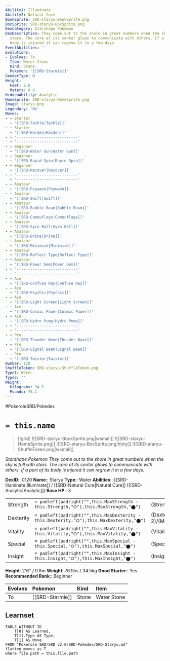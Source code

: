 ```yaml
---
Ability1: Illuminate
Ability2: Natural Cure
BookSprite: SRD-staryu-BookSprite.png
BoxSprite: SRD-staryu-BoxSprite.png
DexCategory: Starshape Pokemon
DexDescription: They come out to the shore in great numbers when the sky is full with
  stars. The core at its center glows to communicate with others. If a part of its
  body is injured it can regrow it in a few days.
EventAbilities: ''
Evolutions:
- Evolves: To
  Item: Water Stone
  Kind: Stone
  Pokemon: '[[SRD-Starmie]]'
GenderType: N
Height:
  Feet: 2.6
  Meters: 0.8
HiddenAbility: Analytic
HomeSprite: SRD-staryu-HomeSprite.png
Image: staryu.png
Legendary: 'No'
Moves:
- - Starter
  - '[[SRD-Tackle|Tackle]]'
- - Starter
  - '[[SRD-Harden|Harden]]'
- - '---------------------------'
  - '---------------------------'
- - Beginner
  - '[[SRD-Water Gun|Water Gun]]'
- - Beginner
  - '[[SRD-Rapid Spin|Rapid Spin]]'
- - Beginner
  - '[[SRD-Recover|Recover]]'
- - '---------------------------'
  - '---------------------------'
- - Amateur
  - '[[SRD-Psywave|Psywave]]'
- - Amateur
  - '[[SRD-Swift|Swift]]'
- - Amateur
  - '[[SRD-Bubble Beam|Bubble Beam]]'
- - Amateur
  - '[[SRD-Camouflage|Camouflage]]'
- - Amateur
  - '[[SRD-Gyro Ball|Gyro Ball]]'
- - Amateur
  - '[[SRD-Brine|Brine]]'
- - Amateur
  - '[[SRD-Minimize|Minimize]]'
- - Amateur
  - '[[SRD-Reflect Type|Reflect Type]]'
- - Amateur
  - '[[SRD-Power Gem|Power Gem]]'
- - '---------------------------'
  - '---------------------------'
- - Ace
  - '[[SRD-Confuse Ray|Confuse Ray]]'
- - Ace
  - '[[SRD-Psychic|Psychic]]'
- - Ace
  - '[[SRD-Light Screen|Light Screen]]'
- - Ace
  - '[[SRD-Cosmic Power|Cosmic Power]]'
- - Ace
  - '[[SRD-Hydro Pump|Hydro Pump]]'
- - '---------------------------'
  - '---------------------------'
- - Pro
  - '[[SRD-Thunder Wave|Thunder Wave]]'
- - Pro
  - '[[SRD-Signal Beam|Signal Beam]]'
- - Pro
  - '[[SRD-Twister|Twister]]'
Number: 120
ShuffleToken: SRD-staryu-ShuffleToken.png
Type1: Water
Type2: ''
Weight:
  Kilograms: 34.5
  Pounds: 76.1
---
```


#PokeroleSRD/Pokedex

# `= this.name`

> [!grid]
> ![[SRD-staryu-BookSprite.png|wsmall]]
> ![[SRD-staryu-HomeSprite.png]]
> ![[SRD-staryu-BoxSprite.png|htiny]]
> ![[SRD-staryu-ShuffleToken.png|wsmall]]


*Starshape Pokemon*
*They come out to the shore in great numbers when the sky is full with stars. The core at its center glows to communicate with others. If a part of its body is injured it can regrow it in a few days.*

**DexID**:: 0120
**Name**:: Staryu
**Type**:: Water
**Abilities**:: [[SRD-Illuminate|Illuminate]] / [[SRD-Natural Cure|Natural Cure]] ([[SRD-Analytic|Analytic]])
**Base HP**:: 3

|           |                                                                                        |                                          |
| --------- | -------------------------------------------------------------------------------------- | ---------------------------------------- |
| Strength  | `= padleft(padright("",this.MaxStrength - this.Strength,"⭘"),this.MaxStrength,"⬤")`    | (Strength::2)/(MaxStrength::4)   |
| Dexterity | `= padleft(padright("",this.MaxDexterity - this.Dexterity,"⭘"),this.MaxDexterity,"⬤")` | (Dexterity:: 2)/(MaxDexterity::5) |
| Vitality  | `= padleft(padright("",this.MaxVitality - this.Vitality,"⭘"),this.MaxVitality,"⬤")`    | (Vitality::2)/(MaxVitality::4)   |
| Special   | `= padleft(padright("",this.MaxSpecial - this.Special,"⭘"),this.MaxSpecial,"⬤")`       | (Special::2)/(MaxSpecial::5)     |
| Insight   | `= padleft(padright("",this.MaxInsight - this.Insight,"⭘"),this.MaxInsight,"⬤")`       | (Insight::2)/(MaxInsight::4)     |

**Height**: 2'6" / 0.8m
**Weight**: 76.1lbs / 34.5kg
**Good Starter**:: Yes
**Recommended Rank**:: Beginner

| Evolves   | Pokemon         | Kind   | Item        |
|:----------|:----------------|:-------|:------------|
| To        | [[SRD-Starmie]] | Stone  | Water Stone |

## Learnset

```dataview
TABLE WITHOUT ID
    T[0] AS Learned,
    T[1].Type AS Type,
    T[1] AS Move
FROM "Pokerole SRD/SRD v2.0/SRD-Pokedex/SRD-Staryu.md"
flatten moves as T
where file.path = this.file.path
```

